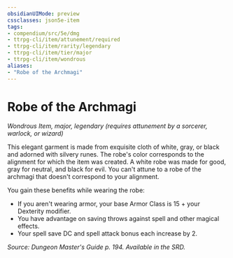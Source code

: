 ```yaml
---
obsidianUIMode: preview
cssclasses: json5e-item
tags:
- compendium/src/5e/dmg
- ttrpg-cli/item/attunement/required
- ttrpg-cli/item/rarity/legendary
- ttrpg-cli/item/tier/major
- ttrpg-cli/item/wondrous
aliases: 
- "Robe of the Archmagi"
---
```

# Robe of the Archmagi
*Wondrous Item, major, legendary (requires attunement by a sorcerer, warlock, or wizard)*  


This elegant garment is made from exquisite cloth of white, gray, or black and adorned with silvery runes. The robe's color corresponds to the alignment for which the item was created. A white robe was made for good, gray for neutral, and black for evil. You can't attune to a robe of the archmagi that doesn't correspond to your alignment.

You gain these benefits while wearing the robe:

- If you aren't wearing armor, your base Armor Class is 15 + your Dexterity modifier.  
- You have advantage on saving throws against spell and other magical effects.  
- Your spell save DC and spell attack bonus each increase by 2.  

*Source: Dungeon Master's Guide p. 194. Available in the SRD.*